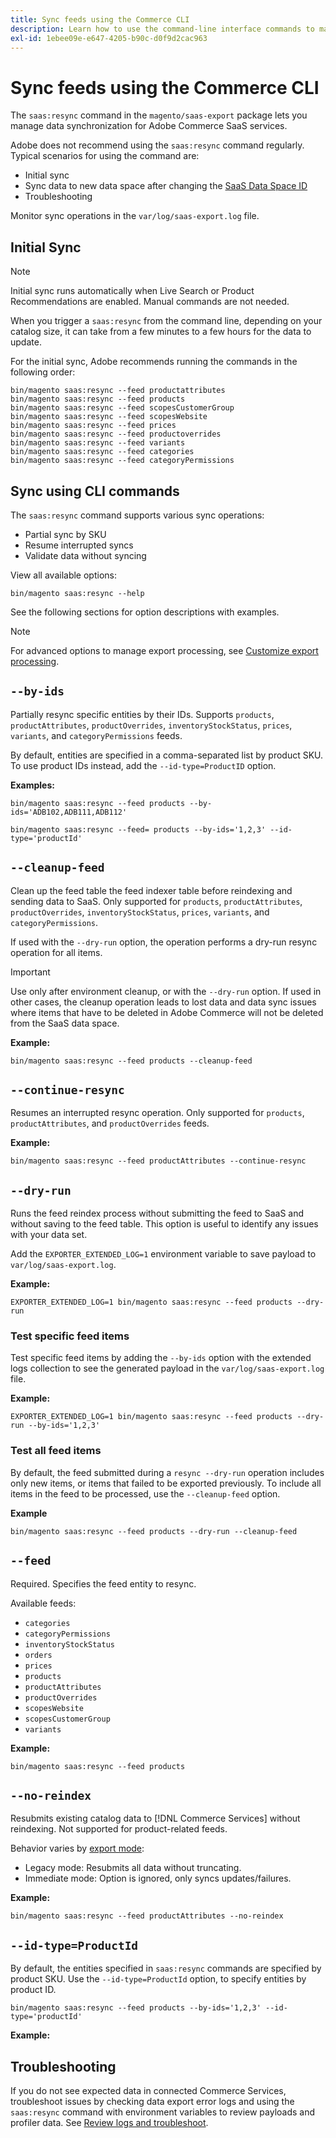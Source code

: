 ```yaml
---
title: Sync feeds using the Commerce CLI
description: Learn how to use the command-line interface commands to manage feeds and processes for the [!DNL data export extension] for Adobe Commerce SaaS services.
exl-id: 1ebee09e-e647-4205-b90c-d0f9d2cac963
---
```

# Sync feeds using the Commerce CLI

The `saas:resync` command in the `magento/saas-export` package lets you manage data synchronization for Adobe Commerce SaaS services.

Adobe does not recommend using the `saas:resync` command regularly. Typical scenarios for using the command are:

- Initial sync
- Sync data to new data space after changing the [SaaS Data Space ID](https://experienceleague.adobe.com/en/docs/commerce-admin/config/services/saas)
- Troubleshooting

Monitor sync operations in the `var/log/saas-export.log` file.

## Initial Sync

>[!NOTE]
>
>Initial sync runs automatically when Live Search or Product Recommendations are enabled. Manual commands are not needed.

When you trigger a `saas:resync` from the command line, depending on your catalog size, it can take from a few minutes to a few hours for the data to update.

For the initial sync, Adobe recommends running the commands in the following order:

```shell
bin/magento saas:resync --feed productattributes
bin/magento saas:resync --feed products
bin/magento saas:resync --feed scopesCustomerGroup
bin/magento saas:resync --feed scopesWebsite
bin/magento saas:resync --feed prices
bin/magento saas:resync --feed productoverrides
bin/magento saas:resync --feed variants
bin/magento saas:resync --feed categories
bin/magento saas:resync --feed categoryPermissions
```

## Sync using CLI commands

The `saas:resync` command supports various sync operations:

- Partial sync by SKU
- Resume interrupted syncs
- Validate data without syncing

View all available options:

```shell
bin/magento saas:resync --help
```

See the following sections for option descriptions with examples.


>[!NOTE]
>
>For advanced options to manage export processing, see [Customize export processing](customize-export-processing.md).

## `--by-ids`

Partially resync specific entities by their IDs. Supports `products`, `productAttributes`, `productOverrides`, `inventoryStockStatus`, `prices`, `variants`, and `categoryPermissions` feeds.

By default, entities are specified in a comma-separated list by product SKU. To use product IDs instead, add the `--id-type=ProductID` option.

**Examples:**

```shell
bin/magento saas:resync --feed products --by-ids='ADB102,ADB111,ADB112'

bin/magento saas:resync --feed= products --by-ids='1,2,3' --id-type='productId'
```


## `--cleanup-feed`

Clean up the feed table the feed indexer table before reindexing and sending data to SaaS. Only supported for `products`, `productAttributes`, `productOverrides`, `inventoryStockStatus`, `prices`, `variants`, and `categoryPermissions`.

If used with the `--dry-run` option, the operation performs a dry-run resync operation for all items.

>[!IMPORTANT]
>
>Use only after environment cleanup, or with the `--dry-run` option. If used in other cases, the cleanup operation leads to lost data and data sync issues where items that have to be deleted in Adobe Commerce will not be deleted from the SaaS data space.

**Example:**

```shell
bin/magento saas:resync --feed products --cleanup-feed
```

## `--continue-resync`

Resumes an interrupted resync operation. Only supported for `products`, `productAttributes`, and `productOverrides` feeds.

**Example:**

```shell
bin/magento saas:resync --feed productAttributes --continue-resync
```

## `--dry-run`

Runs the feed reindex process without submitting the feed to SaaS and without saving to the feed table. This option is useful to identify any issues with your data set.

Add the `EXPORTER_EXTENDED_LOG=1` environment variable to save payload to `var/log/saas-export.log`.

**Example:**

```shell
EXPORTER_EXTENDED_LOG=1 bin/magento saas:resync --feed products --dry-run
```

### Test specific feed items

Test specific feed items by adding the `--by-ids` option with the extended logs collection to see the generated payload in the `var/log/saas-export.log` file.

**Example:**

```shell
EXPORTER_EXTENDED_LOG=1 bin/magento saas:resync --feed products --dry-run --by-ids='1,2,3'
```

### Test all feed items

By default, the feed submitted during a `resync --dry-run` operation includes only new items, or items that failed to be exported previously. To include all items in the feed to be processed, use the `--cleanup-feed` option.

**Example**

```shell
bin/magento saas:resync --feed products --dry-run --cleanup-feed
```

## `--feed`

Required. Specifies the feed entity to resync.

Available feeds:

- `categories`
- `categoryPermissions`
- `inventoryStockStatus`
- `orders`
- `prices`
- `products`
- `productAttributes`
- `productOverrides`
- `scopesWebsite`
- `scopesCustomerGroup`
- `variants`

**Example:**

```shell
bin/magento saas:resync --feed products
```

## `--no-reindex`

Resubmits existing catalog data to [!DNL Commerce Services] without reindexing. Not supported for product-related feeds.

Behavior varies by [export mode](data-synchronization.md#synchronization-modes):

- Legacy mode: Resubmits all data without truncating.
- Immediate mode: Option is ignored, only syncs updates/failures.

**Example:**

```shell
bin/magento saas:resync --feed productAttributes --no-reindex
```

## `--id-type=ProductId`

By default, the entities specified in `saas:resync` commands are specified by product SKU. Use the `--id-type=ProductId` option, to specify entities by product ID.

```shell
bin/magento saas:resync --feed products --by-ids='1,2,3' --id-type='productId'
```

**Example:**

## Troubleshooting

If you do not see expected data in connected Commerce Services, troubleshoot issues by checking data export error logs and using the `saas:resync` command with environment variables to review payloads and profiler data. See [Review logs and troubleshoot](troubleshooting-logging.md).
